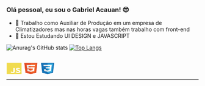 ### Olá pessoal, eu sou o Gabriel Acauan! 😎

- 🔭 Trabalho como Auxiliar de Produção em um empresa de Climatizadores mas nas horas vagas também trabalho com front-end 
- 🌱 Estou Estudando UI DESIGN e JAVASCRIPT

![Anurag's GitHub stats](https://github-readme-stats.vercel.app/api?username=GabrielAcauan&show_icons=true&theme=radical)
[![Top Langs](https://github-readme-stats.vercel.app/api/top-langs/?username=GabrielAcauan&layout=compact&theme=radical)](https://github.com/anuraghazra/github-readme-stats)

<div style="display: inline_block"><br>
  <img align="center" alt="Gabriel-Js" height="30" width="40" src="https://raw.githubusercontent.com/devicons/devicon/master/icons/javascript/javascript-plain.svg">
  <img align="center" alt="Gabriel-HTML" height="30" width="40" src="https://raw.githubusercontent.com/devicons/devicon/master/icons/html5/html5-original.svg">
  <img align="center" alt="Gabriel-CSS" height="30" width="40" src="https://raw.githubusercontent.com/devicons/devicon/master/icons/css3/css3-original.svg">
</div>
<hr>
